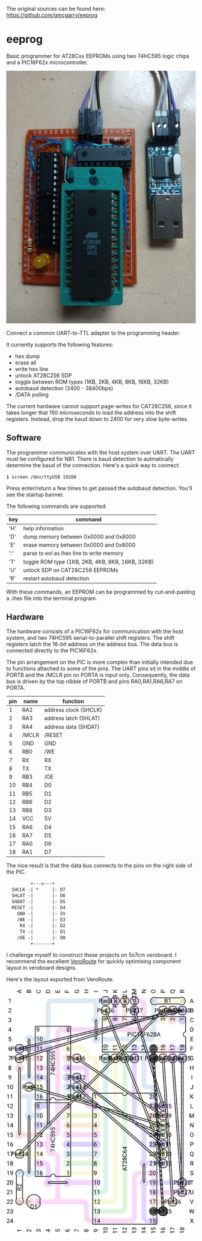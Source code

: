The original sources can be found here: https://github.com/gmcgarry/eeprog

# eeprog

Basic programmer for AT28Cxx EEPROMs using two 74HC595 logic chips and a
PIC16F62x microcontroller.

![Programmer](programmer.png)

Connect a common UART-to-TTL adapter to the programming header.

It currently supports the following features:

- hex dump
- erase all
- write hex line
- unlock AT28C256 SDP
- toggle between ROM types (1KB, 2KB, 4KB, 8KB, 16KB, 32KB)
- autobaud detection (2400 - 38400bps)
- /DATA polling

The current hardware cannot support page-writes for CAT28C256, since it takes
longer that 150 microseconds to load the address into the shift registers.
Instead, drop the baud down to 2400 for very slow byte-writes.

## Software

The programmer communicates with the host system over UART.  The UART must be
configured for N81.  There is baud detection to autmatically determine the
baud of the connection.  Here's a quick way to connect:

	$ screen /dev/ttyUSB 19200

Press enter/return a few times to get passed the autobaud detection.  You'll
see the startup banner.

The following commands are supported:

| key | command |
| --- | --- |
| 'H' | help information |
| 'D' | dump memory between 0x0000 and 0x8000 |
| 'E' | erase memory between 0x0000 and 0x8000 |
| ':' | parse to eol as ihex line to write memory |
| 'T' | toggle ROM type (1KB, 2KB, 4KB, 8KB, 16KB, 32KB) |
| 'U' | unlock SDP on CAT28C256 EEPROMs |
| 'R' | restart autobaud detection |

With these commands, an EEPROM can be programmed by cut-and-pasting a
.ihex file into the terminal program.

## Hardware

The hardware consists of a PIC16F62x for communication with the host system,
and two 74HC595 serial-to-parallel shift registers.  The shift registers
latch the 16-bit address on the address bus.  The data bus is connected
directly to the PIC16F62x.

The pin arrangement on the PIC is more complex than initially intended due
to functions attached to some of the pins.  The UART pins sit in the middle
of PORTB and the /MCLR pin on PORTA is input only.  Consequently, the data
bus is driven by the top nibble of PORTB and pins RA0,RA1,RA6,RA7 on PORTA.

| pin | name | function |
| --- | --- | --- |
| 1 | RA2 | address clock (SHCLK) |
| 2 | RA3 | address latch (SHLAT) |
| 3 | RA4 | address data (SHDAT) |
| 4 | /MCLR | /RESET |
| 5 | GND | GND |
| 6 | RB0 | /WE |
| 7 | RX  | RX |
| 8 | TX  | TX |
| 9 | RB3 | /OE |
| 10| RB4 | D0 |
| 11| RB5 | D1 |
| 12| RB6 | D2 |
| 13| RB8 | D3 |
| 14| VCC | 5V |
| 15| RA6 | D4 |
| 16| RA7 | D5 |
| 17| RA0 | D6 |
| 18| RA1 | D7 |

The nice result is that the data bus connects to the pins on the right
side of the PIC.

~~~~
         +---v---+
  SHCLK -| *     |- D7
  SHLAT -|       |- D6
  SHDAT -|       |- D5
  RESET -|       |- D4
    GND -|       |- 5V
    /WE -|       |- D3
     RX -|       |- D2
     TX -|       |- D1
    /OE -|       |- D0
         +-------+
~~~~

I challenge myself to construct these projects on 5x7cm veroboard.  I recommend
the excellent [VeroRoute](https://sourceforge.net/projects/veroroute/)
for quickly optimising component layout in veroboard designs.

Here's the layout exported from VeroRoute.

![Layout](layout.png)
